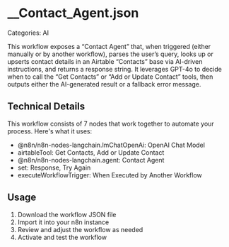 # __Contact_Agent.json

Categories: AI

This workflow exposes a “Contact Agent” that, when triggered (either manually or by another workflow), parses the user’s query, looks up or upserts contact details in an Airtable “Contacts” base via AI-driven instructions, and returns a response string. It leverages GPT-4o to decide when to call the “Get Contacts” or “Add or Update Contact” tools, then outputs either the AI-generated result or a fallback error message.

## Technical Details

This workflow consists of 7 nodes that work together to automate your process. Here's what it uses:

- @n8n/n8n-nodes-langchain.lmChatOpenAi: OpenAI Chat Model
- airtableTool: Get Contacts, Add or Update Contact
- @n8n/n8n-nodes-langchain.agent: Contact Agent
- set: Response, Try Again
- executeWorkflowTrigger: When Executed by Another Workflow

## Usage

1. Download the workflow JSON file
2. Import it into your n8n instance
3. Review and adjust the workflow as needed
4. Activate and test the workflow

